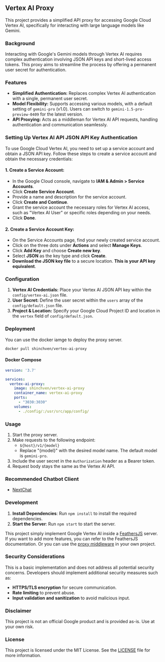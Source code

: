 ## Vertex AI Proxy

This project provides a simplified API proxy for accessing Google Cloud Vertex AI, specifically for interacting with large language models like Gemini. 

### Background

Interacting with Google's Gemini models through Vertex AI requires complex authentication involving JSON API keys and short-lived access tokens. This proxy aims to streamline the process by offering a permanent user secret for authentication.

### Features

* **Simplified Authentication:** Replaces complex Vertex AI authentication with a single, permanent user secret.
* **Model Flexibility:** Supports accessing various models, with a default setting of `gemini-pro` (v1.0). Users can switch to `gemini-1.5-pro-preview-0409` for the latest version.
* **API Proxying:** Acts as a middleman for Vertex AI API requests, handling authentication and communication seamlessly.

### Setting Up Vertex AI API JSON API Key Authentication

To use Google Cloud Vertex AI, you need to set up a service account and obtain a JSON API key. Follow these steps to create a service account and obtain the necessary credentials:

#### 1. Create a Service Account:

*   In the Google Cloud console, navigate to **IAM & Admin > Service Accounts**.
*   Click **Create Service Account**.
*   Provide a name and description for the service account.
*   Click **Create and Continue**.
*   Grant the service account the necessary roles for Vertex AI access, such as "Vertex AI User" or specific roles depending on your needs.
*   Click **Done**.

#### 2. Create a Service Account Key:

*   On the Service Accounts page, find your newly created service account.
*   Click on the three dots under **Actions** and select **Manage Keys**.
*   Click **Add Key** and choose **Create new key**.
*   Select **JSON** as the key type and click **Create**.
*   **Download the JSON key file** to a secure location. **This is your API key equivalent**.

### Configuration

1. **Vertex AI Credentials:** Place your Vertex AI JSON API key within the `config/vertex-ai.json` file.
2. **User Secret:** Define the user secret within the `users` array of the `config/default.json` file.
3. **Project & Location:** Specify your Google Cloud Project ID and location in the `vertex` field of `config/default.json`.


### Deployment

You can use the docker iamge to deploy the proxy server.

```bash
docker pull shinchven/vertex-ai-proxy
```

#### Docker Compose

```yml
version: '3.7'

services:
  vertex-ai-proxy:
    image: shinchven/vertex-ai-proxy
    container_name: vertex-ai-proxy
    ports:
      - "3030:3030"
    volumes:
      - ./config/:/usr/src/app/config/
```


### Usage

1. Start the proxy server.
2. Make requests to the following endpoint:
    - `${host}/v1/{model}` 
    - Replace "{model}" with the desired model name. The default model is `gemini-pro`.
3. Include the user secret in the `Authorization` header as a Bearer token.
4. Request body stays the same as the Vertex AI API.

### Recommended Chatbot Client

- [NextChat](https://github.com/ChatGPTNextWeb/ChatGPT-Next-Web)

### Development

1. **Install Dependencies**: Run `npm install` to install the required dependencies.
2. **Start the Server**: Run `npm start` to start the server.

This project simply implement Google Vertex AI inside a [FeathersJS](https://feathersjs.com/) server. If you want to add more features, you can refer to the FeathersJS documentation. Or you can use the [proxy middleware](./app/src/vertex/vertex-ai-proxy.ts) in your own project.

### Security Considerations

This is a basic implementation and does not address all potential security concerns. Developers should implement additional security measures such as:

* **HTTPS/TLS encryption** for secure communication.
* **Rate limiting** to prevent abuse.
* **Input validation and sanitization** to avoid malicious input.

### Disclaimer

This project is not an official Google product and is provided as-is. Use at your own risk.

### License

This project is licensed under the MIT License. See the [LICENSE](./LICENSE) file for more information.
